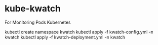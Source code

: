 # kube-kwatch
For Monitoring Pods Kubernetes 

 kubectl create namespace kwatch
 kubectl apply -f kwatch-config.yml -n kwatch 
 kubectl apply -f kwatch-deployment.yml -n kwatch 